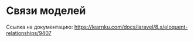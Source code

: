 # Связи моделей

Ссылка на документацию: https://learnku.com/docs/laravel/8.x/eloquent-relationships/9407
